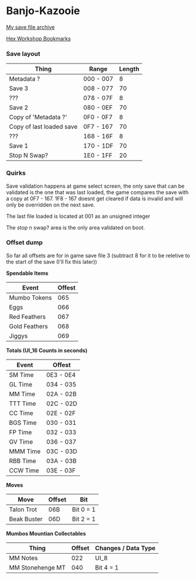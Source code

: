 # Banjo-Kazooie

[My save file archive](https://github.com/kism/Retro-Game-Save-Documentation/tree/master/Nintendo%2064/Working/Banjo-Kazooie)

[Hex Workshop Bookmarks](https://github.com/kism/Retro-Game-Save-Documentation/tree/master/Nintendo%2064/Hex%20Workshop%20Bookmarks)

### Save layout

| Thing                    | Range     | Length |
|--------------------------|-----------|--------|
| Metadata ?               | 000 - 007 | 8      |
| Save 3                   | 008 - 077 | 70     |
| ???                      | 078 - 07F | 8      |
| Save 2                   | 080 - 0EF | 70     |
| Copy of 'Metadata ?'     | 0F0 - 0F7 | 8      |
| Copy of last loaded save | 0F7 - 167 | 70     |
| ???                      | 168 - 16F | 8      |
| Save 1                   | 170 - 1DF | 70     |
| Stop N Swap?             | 1E0 - 1FF | 20     |

### Quirks

Save validation happens at game select screen, the only save that can be validated is the one that was last loaded, the game compares the save with a copy at 0F7 - 167. 1F8 - 167 doesnt get cleared if data is invalid and will only be overridden on the next save.

The last file loaded is located at 001 as an unsigned integer

The stop n swap? area is the only area validated on boot.

### Offset dump

So far all offsets are for in game save file 3 (subtract 8 for it to be reletive to the start of the save (I'll fix this later))

**Spendable Items**

| Event            | Offest |
|------------------|--------|
| Mumbo Tokens     | 065    |
| Eggs             | 066    |
| Red Feathers     | 067    |
| Gold Feathers    | 068    |
| Jiggys           | 069    |

**Totals (UI_16 Counts in seconds)**

| Event               | Offest    |
|---------------------|-----------|
| SM Time             | 0E3 - 0E4 |
| GL Time             | 034 - 035 |
| MM Time             | 02A - 02B |
| TTT Time            | 02C - 02D |
| CC Time             | 02E - 02F |
| BGS Time            | 030 - 031 |
| FP Time             | 032 - 033 |
| GV Time             | 036 - 037 |
| MMM Time            | 03C - 03D |
| RBB Time            | 03A - 03B |
| CCW Time            | 03E - 03F |

**Moves**

| Move        | Offset | Bit       |
|-------------|--------|-----------|
| Talon Trot  | 06B    | Bit 0 = 1 |
| Beak Buster | 06D    | Bit 2 = 1 |

**Mumbos Mountian Collectables**

| Thing            | Offset | Changes / Data Type |
|------------------|--------|---------------------|
| MM Notes         | 022    | UI_8                |
| MM Stonehenge MT | 040    | Bit 4 = 1           |

